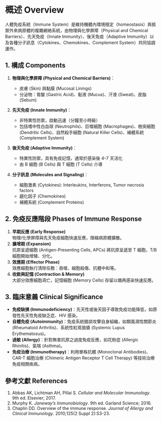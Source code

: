 # 概述 Overview

人體免疫系統（Immune System）是維持機體內環境穩定（homeostasis）與抵禦外來病原體的複雜網絡系統，由物理與化學屏障（Physical and Chemical Barriers）、先天免疫（Innate Immunity）、後天免疫（Adaptive Immunity）以及各種分子訊息（Cytokines、Chemokines、Complement System）共同協調運作。

## 1. 構成 Components

1. **物理與化學屏障 (Physical and Chemical Barriers)**：
   - 皮膚 (Skin) 與黏膜 (Mucosal Linings)
   - 分泌物：胃酸 (Gastric Acid)、黏液 (Mucus)、汗液 (Sweat)、皮脂 (Sebum)

2. **先天免疫 (Innate Immunity)**：
   - 非特異性防禦，啟動迅速（分鐘至小時級）
   - 包括嗜中性白血球 (Neutrophils)、巨噬細胞 (Macrophages)、樹突細胞 (Dendritic Cells)、自然殺手細胞 (Natural Killer Cells)、補體系統 (Complement System)

3. **後天免疫 (Adaptive Immunity)**：
   - 特異性防禦，具有免疫記憶，通常於感染後 4–7 天活化
   - 由 B 細胞 (B Cells) 與 T 細胞 (T Cells) 介導

4. **分子訊息 (Molecules and Signaling)**：
   - 細胞激素 (Cytokines): Interleukins, Interferons, Tumor necrosis factors
   - 趨化因子 (Chemokines)
   - 補體系統 (Complement Proteins)

## 2. 免疫反應階段 Phases of Immune Response

1. **早期反應 (Early Response)**  
   物理/化學屏障與先天免疫細胞快速反應，限縮病原體擴散。  
2. **擴增期 (Expansion)**  
   抗原呈遞細胞 (Antigen-Presenting Cells, APCs) 將抗原呈遞至 T 細胞，T/B 細胞開始增殖、分化。  
3. **效應期 (Effector Phase)**  
   效應細胞執行清除任務：吞噬、細胞殺傷、抗體中和等。  
4. **收斂與記憶 (Contraction & Memory)**  
   大部分效應細胞凋亡，記憶細胞 (Memory Cells) 存留以備再感染快速反應。

## 3. 臨床意義 Clinical Significance

- **免疫缺損 (Immunodeficiency)**：先天性或後天因子導致免疫功能降低，如原發性先天性免疫缺乏症、HIV 感染。  
- **自體免疫 (Autoimmunity)**：免疫系統錯誤攻擊自身組織，如類風濕性關節炎 (Rheumatoid Arthritis)、系統性紅斑狼瘡 (Systemic Lupus Erythematosus)。  
- **過敏 (Allergy)**：針對無害抗原之過度免疫反應，如花粉症 (Allergic Rhinitis)、氣喘 (Asthma)。  
- **免疫治療 (Immunotherapy)**：利用單株抗體 (Monoclonal Antibodies)、CAR-T 細胞治療 (Chimeric Antigen Receptor T Cell Therapy) 等技術治療免疫相關疾病。

## 參考文獻 References

1. Abbas AK, Lichtman AH, Pillai S. _Cellular and Molecular Immunology_. 9th ed. Elsevier; 2017.  
2. Murphy K. _Janeway’s Immunobiology_. 9th ed. Garland Science; 2016.  
3. Chaplin DD. Overview of the immune response. _Journal of Allergy and Clinical Immunology_. 2010;125(2 Suppl 2):S3-23.  
